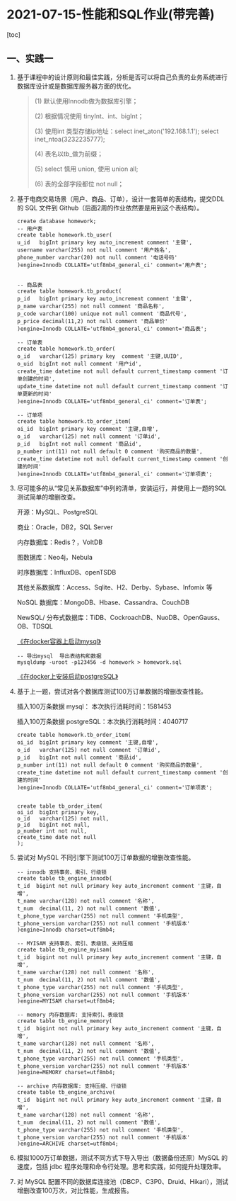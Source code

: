 # 2021-07-15-性能和SQL作业(带完善)

[toc]

## 一、实践一

1. 基于课程中的设计原则和最佳实践，分析是否可以将自己负责的业务系统进行数据库设计或是数据库服务器方面的优化。

   > (1) 默认使用Innodb做为数据库引擎；
   >
   > (2) 根据情况使用 tinyInt、int、bigInt；
   >
   > (3) 使用int 类型存储ip地址：select inet_aton('192.168.1.1');  select inet_ntoa(3232235777);
   >
   > (4) 表名以tb_做为前缀；
   >
   > (5) select 慎用 union, 使用 union all;
   >
   > (6) 表的全部字段都位 not null；

2. 基于电商交易场景（用户、商品、订单），设计一套简单的表结构，提交DDL 的 SQL 文件到 Github（后面2周的作业依然要是用到这个表结构）。

   ```mysql
   create database homework;
   -- 用户表
   create table homework.tb_user(
   u_id   bigInt primary key auto_increment comment '主键',
   username varchar(255) not null comment '用户姓名',
   phone_number varchar(20) not null comment '电话号码'
   )engine=Innodb COLLATE='utf8mb4_general_ci' comment='用户表';
   
   
   -- 商品表
   create table homework.tb_product(
   p_id   bigInt primary key auto_increment comment '主键',
   p_name varchar(255) not null comment '商品名称',
   p_code varchar(100) unique not null comment '商品代号',
   p_price decimal(11,2) not null comment '商品单价'
   )engine=Innodb COLLATE='utf8mb4_general_ci' comment='商品表';
   
   -- 订单表
   create table homework.tb_order(
   o_id   varchar(125) primary key  comment '主键,UUID',
   o_uid  bigInt not null comment '用户id',
   create_time datetime not null default current_timestamp comment '订单创建的时间',
   update_time datetime not null default current_timestamp comment '订单更新的时间'
   )engine=Innodb COLLATE='utf8mb4_general_ci' comment='订单表';
   
   -- 订单项
   create table homework.tb_order_item(
   oi_id  bigInt primary key comment '主键,自增',
   o_id   varchar(125) not null comment '订单id',
   p_id   bigInt not null comment '商品id',
   p_number int(11) not null default 0 comment '购买商品的数量',
   create_time datetime not null default current_timestamp comment '创建的时间'
   )engine=Innodb COLLATE='utf8mb4_general_ci' comment='订单项表';
   ```

3. 尽可能多的从“常见关系数据库”中列的清单，安装运行，并使用上一题的SQL 测试简单的增删改查。

   开源：MySQL、PostgreSQL

   商业：Oracle，DB2，SQL Server
   
   内存数据库：Redis？，VoltDB
   
   图数据库：Neo4j，Nebula
   
   时序数据库：InfluxDB、openTSDB
   
   其他关系数据库：Access、Sqlite、H2、Derby、Sybase、Infomix 等
   
   NoSQL 数据库：MongoDB、Hbase、Cassandra、CouchDB
   
   NewSQL/ 分布式数据库：TiDB、CockroachDB、NuoDB、OpenGauss、OB、TDSQL
   
   [《在docker容器上启动mysql》](https://gitee.com/lf-ren/my-docker-wp/blob/main/2021-07-15-docker_mysql.md)
   
   ```
   -- 导出mysql  导出表结构和数据
   mysqldump -uroot -p123456 -d homework > homework.sql
   ```
   
   [《在docker上安装启动postgreSQL》](https://gitee.com/lf-ren/my-docker-wp/blob/main/2021-07-22-docker_postgreSQL.md)



4. 基于上一题，尝试对各个数据库测试100万订单数据的增删改查性能。

   插入100万条数据 mysql： 本次执行消耗时间：1581453

   插入100万条数据 postgreSQL：本次执行消耗时间：4040717

   ```
   create table homework.tb_order_item(
   oi_id  bigInt primary key comment '主键,自增',
   o_id   varchar(125) not null comment '订单id',
   p_id   bigInt not null comment '商品id',
   p_number int(11) not null default 0 comment '购买商品的数量',
   create_time datetime not null default current_timestamp comment '创建的时间'
   )engine=Innodb COLLATE='utf8mb4_general_ci' comment='订单项表';
   
   
   create table tb_order_item(
   oi_id  bigInt primary key,
   o_id   varchar(125) not null,
   p_id   bigInt not null,
   p_number int not null,
   create_time date not null
   );
   ```

   

5. 尝试对 MySQL 不同引擎下测试100万订单数据的增删改查性能。

   ```
   -- innodb 支持事务、索引、行级锁
   create table tb_engine_innodb(
   t_id  bigint not null primary key auto_increment comment '主键，自增',
   t_name varchar(128) not null comment '名称',
   t_num  decimal(11, 2) not null comment '数值',
   t_phone_type varchar(255) not null comment '手机类型',
   t_phone_version varchar(255) not null comment '手机版本'
   )engine=Innodb charset=utf8mb4;
   
   -- MYISAM 支持事务、索引、表级锁、支持压缩
   create table tb_engine_myisam(
   t_id  bigint not null primary key auto_increment comment '主键，自增',
   t_name varchar(128) not null comment '名称',
   t_num  decimal(11, 2) not null comment '数值',
   t_phone_type varchar(255) not null comment '手机类型',
   t_phone_version varchar(255) not null comment '手机版本'
   )engine=MYISAM charset=utf8mb4;
   
   -- memory 内存数据库: 支持索引、表级锁
   create table tb_engine_memory(
   t_id  bigint not null primary key auto_increment comment '主键，自增',
   t_name varchar(128) not null comment '名称',
   t_num  decimal(11, 2) not null comment '数值',
   t_phone_type varchar(255) not null comment '手机类型',
   t_phone_version varchar(255) not null comment '手机版本'
   )engine=MEMORY charset=utf8mb4;
   
   -- archive 内存数据库: 支持压缩、行级锁
   create table tb_engine_archive(
   t_id  bigint not null primary key auto_increment comment '主键，自增',
   t_name varchar(128) not null comment '名称',
   t_num  decimal(11, 2) not null comment '数值',
   t_phone_type varchar(255) not null comment '手机类型',
   t_phone_version varchar(255) not null comment '手机版本'
   )engine=ARCHIVE charset=utf8mb4;
   ```

6. 模拟1000万订单数据，测试不同方式下导入导出（数据备份还原）MySQL 的速度，包括 jdbc 程序处理和命令行处理。思考和实践，如何提升处理效率。

7. 对 MySQL 配置不同的数据库连接池（DBCP、C3P0、Druid、Hikari），测试增删改查100万次，对比性能，生成报告。
